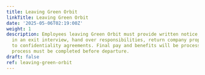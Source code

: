 ```yaml
---
title: Leaving Green Orbit
linkTitle: Leaving Green Orbit
date: '2025-05-06T02:19:00Z'
weight: 1
description: Employees leaving Green Orbit must provide written notice, participate
  in an exit interview, hand over responsibilities, return company property, and adhere
  to confidentiality agreements. Final pay and benefits will be processed, and a clearance
  process must be completed before departure.
draft: false
ref: leaving-green-orbit
---
```


